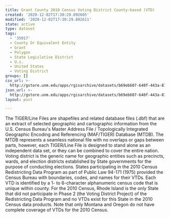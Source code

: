 ```yaml
---
title: Grant County 2010 Census Voting District County-based (VTD)
created: '2020-12-02T17:30:29.892605'
modified: '2020-12-02T17:30:29.892611'
state: active
type: dataset
tags:
  - '35017'
  - County Or Equivalent Entity
  - Grant
  - Polygon
  - State Legislative District
  - U.s.
  - United States
  - Voting District
groups: []
csv_url: >-
  http://gstore.unm.edu/apps/rgisarchive/datasets/b69eb607-640f-443a-8752-c2df662ba9e0/tl_2010_35017_vtd10.derived.csv
json_url: >-
  http://gstore.unm.edu/apps/rgisarchive/datasets/b69eb607-640f-443a-8752-c2df662ba9e0/tl_2010_35017_vtd10.derived.json
layout: post

---
```

The TIGER/Line Files are shapefiles and related database files (.dbf) that are an extract of selected geographic and cartographic information from the U.S. Census Bureau's Master Address File / Topologically Integrated Geographic Encoding and Referencing (MAF/TIGER) Database (MTDB).  The MTDB represents a seamless national file with no overlaps or gaps between parts, however, each TIGER/Line File is designed to stand alone as an independent data set, or they can be combined to cover the entire nation.  Voting district is the generic name for geographic entities such as precincts, wards, and election districts established by State governments for the purpose of conducting elections.  States participating in the 2010 Census Redistricting Data Program as part of Public Law 94-171 (1975) provided the Census Bureau with boundaries, codes, and names for their VTDs.  Each VTD is identified by a 1- to 6-character alphanumeric census code that is unique within county.  For the 2010 Census, Rhode Island is the only State that did not participate in Phase 2 (the Voting District Project) of the Redistricting Data Program and no VTDs exist for this State in the 2010 Census data products.  Note that only Montana and Oregon do not have complete coverage of VTDs for the 2010 Census.  

